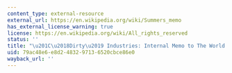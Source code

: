 ```yaml
---
content_type: external-resource
external_url: https://en.wikipedia.org/wiki/Summers_memo
has_external_license_warning: true
license: https://en.wikipedia.org/wiki/All_rights_reserved
status: ''
title: "\u201C\u2018Dirty\u2019 Industries: Internal Memo to The World Bank.\""
uid: 79ac48e6-e8d2-4832-9713-6520cbce86e0
wayback_url: ''
---
```

